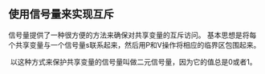 ## 使用信号量来实现互斥

信号量提供了一种很方便的方法来确保对共享变量的互斥访问。 
基本思想是将每个共享变量与一个信号量s联系起来，然后用P和V操作将相应的临界区包围起来。

 以这种方式来保护共享变量的信号量叫做二元信号量，因为它的值总是0或者1。
